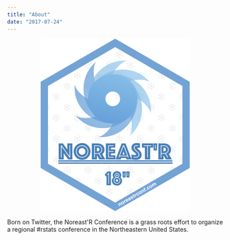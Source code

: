 ```yaml
---
title: "About"
date: "2017-07-24"
---
```


<p align="center">
  <img src="https://github.com/noreastrconf/hex_logo/blob/master/Noreast'R.png?raw=true">
</p>

Born on Twitter, the Noreast'R Conference is a grass roots effort to organize a 
regional #rstats conference in the Northeastern United States.

